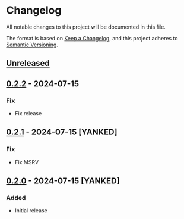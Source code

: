 # Changelog

All notable changes to this project will be documented in this file.

The format is based on [Keep a Changelog](https://keepachangelog.com/en/1.1.0/),
and this project adheres to [Semantic Versioning](https://semver.org/spec/v2.0.0.html).

## [Unreleased]

## [0.2.2] - 2024-07-15

### Fix

- Fix release

## [0.2.1] - 2024-07-15 [YANKED]

### Fix

- Fix MSRV

## [0.2.0] - 2024-07-15 [YANKED]

### Added

- Initial release

[unreleased]: https://github.com/decompals/slinky/compare/0.2.2...main

[0.2.2]: https://github.com/Decompollaborate/spimdisasm/compare/0.2.1...0.2.2
[0.2.1]: https://github.com/Decompollaborate/spimdisasm/compare/0.2.0...0.2.1
[0.2.0]: https://github.com/decompals/slinky/releases/tag/0.2.0
